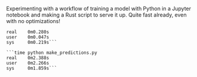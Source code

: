 Experimenting with a workflow of training a model with Python in a Jupyter notebook and making a Rust script to serve it up.  Quite fast already, even with no optimizations!

```time targo run
real    0m0.280s
user    0m0.047s
sys     0m0.219s```

```time python make_predictions.py
real    0m2.388s
user    0m2.266s
sys     0m1.859s```